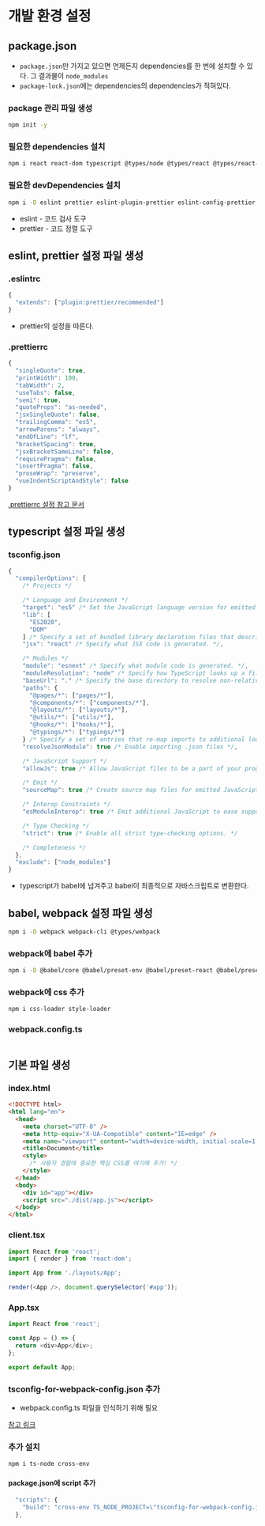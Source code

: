 # 개발 환경 설정

## package.json

- `package.json`만 가지고 있으면 언제든지 dependencies를 한 번에 설치할 수 있다. 그 결과물이 `node_modules`
- `package-lock.json`에는 dependencies의 dependencies가 적혀있다.

### package 관리 파일 생성

```bash
npm init -y
```

### 필요한 dependencies 설치

```bash
npm i react react-dom typescript @types/node @types/react @types/react-dom
```

### 필요한 devDependencies 설치

```bash
npm i -D eslint prettier eslint-plugin-prettier eslint-config-prettier
```

- eslint - 코드 검사 도구
- prettier - 코드 정렬 도구

## eslint, prettier 설정 파일 생성

### .eslintrc

```js
{
  "extends": ["plugin:prettier/recommended"]
}
```

- prettier의 설정을 따른다.

### .prettierrc

```js
{
  "singleQuote": true,
  "printWidth": 100,
  "tabWidth": 2,
  "useTabs": false,
  "semi": true,
  "quoteProps": "as-needed",
  "jsxSingleQuote": false,
  "trailingComma": "es5",
  "arrowParens": "always",
  "endOfLine": "lf",
  "bracketSpacing": true,
  "jsxBracketSameLine": false,
  "requirePragma": false,
  "insertPragma": false,
  "proseWrap": "preserve",
  "vueIndentScriptAndStyle": false
}
```

[.prettierrc 설정 참고 문서](https://meetup.toast.com/posts/243)

## typescript 설정 파일 생성

### tsconfig.json

```js
{
  "compilerOptions": {
    /* Projects */

    /* Language and Environment */
    "target": "es5" /* Set the JavaScript language version for emitted JavaScript and include compatible library declarations. */,
    "lib": [
      "ES2020",
      "DOM"
    ] /* Specify a set of bundled library declaration files that describe the target runtime environment. */,
    "jsx": "react" /* Specify what JSX code is generated. */,

    /* Modules */
    "module": "esnext" /* Specify what module code is generated. */,
    "moduleResolution": "node" /* Specify how TypeScript looks up a file from a given module specifier. */,
    "baseUrl": "." /* Specify the base directory to resolve non-relative module names. */,
    "paths": {
      "@pages/*": ["pages/*"],
      "@components/*": ["components/*"],
      "@layouts/*": ["layouts/*"],
      "@utils/*": ["utils/*"],
      "@hooks/*": ["hooks/*"],
      "@typings/*": ["typings/*"]
    } /* Specify a set of entries that re-map imports to additional lookup locations. */,
    "resolveJsonModule": true /* Enable importing .json files */,

    /* JavaScript Support */
    "allowJs": true /* Allow JavaScript files to be a part of your program. Use the `checkJS` option to get errors from these files. */,

    /* Emit */
    "sourceMap": true /* Create source map files for emitted JavaScript files. */,

    /* Interop Constraints */
    "esModuleInterop": true /* Emit additional JavaScript to ease support for importing CommonJS modules. This enables `allowSyntheticDefaultImports` for type compatibility. */,

    /* Type Checking */
    "strict": true /* Enable all strict type-checking options. */

    /* Completeness */
  },
  "exclude": ["node_modules"]
}
```

- typescript가 babel에 넘겨주고 babel이 최종적으로 자바스크립트로 변환한다.

## babel, webpack 설정 파일 생성

```bash
npm i -D webpack webpack-cli @types/webpack
```

### webpack에 babel 추가

```bash
npm i -D @babel/core @babel/preset-env @babel/preset-react @babel/preset-typescript babel-loader
```

### webpack에 css 추가

```bash
npm i css-loader style-loader
```

### webpack.config.ts

```ts

```

## 기본 파일 생성

### index.html

```html
<!DOCTYPE html>
<html lang="en">
  <head>
    <meta charset="UTF-8" />
    <meta http-equiv="X-UA-Compatible" content="IE=edge" />
    <meta name="viewport" content="width=device-width, initial-scale=1.0" />
    <title>Document</title>
    <style>
      /* 사용자 경험에 중요한 핵심 CSS를 여기에 추가! */
    </style>
  </head>
  <body>
    <div id="app"></div>
    <script src="./dist/app.js"></script>
  </body>
</html>
```

### client.tsx

```ts
import React from 'react';
import { render } from 'react-dom';

import App from './layouts/App';

render(<App />, document.querySelector('#app'));
```

### App.tsx

```ts
import React from 'react';

const App = () => {
  return <div>App</div>;
};

export default App;
```

### tsconfig-for-webpack-config.json 추가

- webpack.config.ts 파일을 인식하기 위해 필요

[참고 링크](https://webpack.kr/configuration/configuration-languages/#typescript)

### 추가 설치

```bash
npm i ts-node cross-env
```

#### package.json에 script 추가

```js
  "scripts": {
    "build": "cross-env TS_NODE_PROJECT=\"tsconfig-for-webpack-config.json\" webpack"
  },
```
